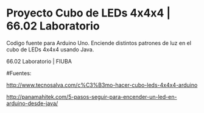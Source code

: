 # Proyecto Cubo de LEDs 4x4x4 | 66.02 Laboratorio

Codigo fuente para Arduino Uno. 
Enciende distintos patrones de luz en el cubo de LEDs 4x4x4 usando Java.

66.02 Laboratorio | FIUBA

#Fuentes:

http://www.tecnosalva.com/c%C3%B3mo-hacer-cubo-leds-4x4x4-arduino

http://panamahitek.com/5-pasos-seguir-para-encender-un-led-en-arduino-desde-java/
